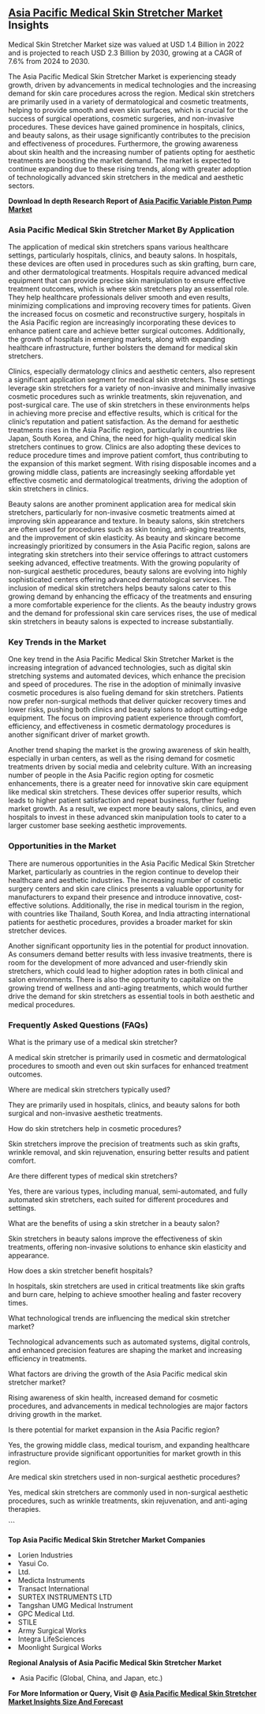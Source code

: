 <h2><a href="https://www.verifiedmarketreports.com/download-sample/?rid=430574&amp;utm_source=Github-Feb&amp;utm_medium=219" target="_blank">Asia Pacific Medical Skin Stretcher Market</a> Insights</h2><p>Medical Skin Stretcher Market size was valued at USD 1.4 Billion in 2022 and is projected to reach USD 2.3 Billion by 2030, growing at a CAGR of 7.6% from 2024 to 2030.</p><p><p>The Asia Pacific Medical Skin Stretcher Market is experiencing steady growth, driven by advancements in medical technologies and the increasing demand for skin care procedures across the region. Medical skin stretchers are primarily used in a variety of dermatological and cosmetic treatments, helping to provide smooth and even skin surfaces, which is crucial for the success of surgical operations, cosmetic surgeries, and non-invasive procedures. These devices have gained prominence in hospitals, clinics, and beauty salons, as their usage significantly contributes to the precision and effectiveness of procedures. Furthermore, the growing awareness about skin health and the increasing number of patients opting for aesthetic treatments are boosting the market demand. The market is expected to continue expanding due to these rising trends, along with greater adoption of technologically advanced skin stretchers in the medical and aesthetic sectors. <p><strong>Download In depth Research Report of <a href="https://www.verifiedmarketreports.com/download-sample/?rid=236118&amp;utm_source=Pulse-Dec&amp;utm_medium=219" target="_blank">Asia Pacific Variable Piston Pump Market</a></strong></p></p> <h3>Asia Pacific Medical Skin Stretcher Market By Application</h3> <p>The application of medical skin stretchers spans various healthcare settings, particularly hospitals, clinics, and beauty salons. In hospitals, these devices are often used in procedures such as skin grafting, burn care, and other dermatological treatments. Hospitals require advanced medical equipment that can provide precise skin manipulation to ensure effective treatment outcomes, which is where skin stretchers play an essential role. They help healthcare professionals deliver smooth and even results, minimizing complications and improving recovery times for patients. Given the increased focus on cosmetic and reconstructive surgery, hospitals in the Asia Pacific region are increasingly incorporating these devices to enhance patient care and achieve better surgical outcomes. Additionally, the growth of hospitals in emerging markets, along with expanding healthcare infrastructure, further bolsters the demand for medical skin stretchers. <p>Clinics, especially dermatology clinics and aesthetic centers, also represent a significant application segment for medical skin stretchers. These settings leverage skin stretchers for a variety of non-invasive and minimally invasive cosmetic procedures such as wrinkle treatments, skin rejuvenation, and post-surgical care. The use of skin stretchers in these environments helps in achieving more precise and effective results, which is critical for the clinic’s reputation and patient satisfaction. As the demand for aesthetic treatments rises in the Asia Pacific region, particularly in countries like Japan, South Korea, and China, the need for high-quality medical skin stretchers continues to grow. Clinics are also adopting these devices to reduce procedure times and improve patient comfort, thus contributing to the expansion of this market segment. With rising disposable incomes and a growing middle class, patients are increasingly seeking affordable yet effective cosmetic and dermatological treatments, driving the adoption of skin stretchers in clinics. </p> <p>Beauty salons are another prominent application area for medical skin stretchers, particularly for non-invasive cosmetic treatments aimed at improving skin appearance and texture. In beauty salons, skin stretchers are often used for procedures such as skin toning, anti-aging treatments, and the improvement of skin elasticity. As beauty and skincare become increasingly prioritized by consumers in the Asia Pacific region, salons are integrating skin stretchers into their service offerings to attract customers seeking advanced, effective treatments. With the growing popularity of non-surgical aesthetic procedures, beauty salons are evolving into highly sophisticated centers offering advanced dermatological services. The inclusion of medical skin stretchers helps beauty salons cater to this growing demand by enhancing the efficacy of the treatments and ensuring a more comfortable experience for the clients. As the beauty industry grows and the demand for professional skin care services rises, the use of medical skin stretchers in beauty salons is expected to increase substantially. </p> <h3>Key Trends in the Market</h3> <p>One key trend in the Asia Pacific Medical Skin Stretcher Market is the increasing integration of advanced technologies, such as digital skin stretching systems and automated devices, which enhance the precision and speed of procedures. The rise in the adoption of minimally invasive cosmetic procedures is also fueling demand for skin stretchers. Patients now prefer non-surgical methods that deliver quicker recovery times and lower risks, pushing both clinics and beauty salons to adopt cutting-edge equipment. The focus on improving patient experience through comfort, efficiency, and effectiveness in cosmetic dermatology procedures is another significant driver of market growth. <p>Another trend shaping the market is the growing awareness of skin health, especially in urban centers, as well as the rising demand for cosmetic treatments driven by social media and celebrity culture. With an increasing number of people in the Asia Pacific region opting for cosmetic enhancements, there is a greater need for innovative skin care equipment like medical skin stretchers. These devices offer superior results, which leads to higher patient satisfaction and repeat business, further fueling market growth. As a result, we expect more beauty salons, clinics, and even hospitals to invest in these advanced skin manipulation tools to cater to a larger customer base seeking aesthetic improvements. </p> <h3>Opportunities in the Market</h3> <p>There are numerous opportunities in the Asia Pacific Medical Skin Stretcher Market, particularly as countries in the region continue to develop their healthcare and aesthetic industries. The increasing number of cosmetic surgery centers and skin care clinics presents a valuable opportunity for manufacturers to expand their presence and introduce innovative, cost-effective solutions. Additionally, the rise in medical tourism in the region, with countries like Thailand, South Korea, and India attracting international patients for aesthetic procedures, provides a broader market for skin stretcher devices. <p>Another significant opportunity lies in the potential for product innovation. As consumers demand better results with less invasive treatments, there is room for the development of more advanced and user-friendly skin stretchers, which could lead to higher adoption rates in both clinical and salon environments. There is also the opportunity to capitalize on the growing trend of wellness and anti-aging treatments, which would further drive the demand for skin stretchers as essential tools in both aesthetic and medical procedures.</p> <h3>Frequently Asked Questions (FAQs)</h3> <p>What is the primary use of a medical skin stretcher?</p> <p>A medical skin stretcher is primarily used in cosmetic and dermatological procedures to smooth and even out skin surfaces for enhanced treatment outcomes.</p> <p>Where are medical skin stretchers typically used?</p> <p>They are primarily used in hospitals, clinics, and beauty salons for both surgical and non-invasive aesthetic treatments.</p> <p>How do skin stretchers help in cosmetic procedures?</p> <p>Skin stretchers improve the precision of treatments such as skin grafts, wrinkle removal, and skin rejuvenation, ensuring better results and patient comfort.</p> <p>Are there different types of medical skin stretchers?</p> <p>Yes, there are various types, including manual, semi-automated, and fully automated skin stretchers, each suited for different procedures and settings.</p> <p>What are the benefits of using a skin stretcher in a beauty salon?</p> <p>Skin stretchers in beauty salons improve the effectiveness of skin treatments, offering non-invasive solutions to enhance skin elasticity and appearance.</p> <p>How does a skin stretcher benefit hospitals?</p> <p>In hospitals, skin stretchers are used in critical treatments like skin grafts and burn care, helping to achieve smoother healing and faster recovery times.</p> <p>What technological trends are influencing the medical skin stretcher market?</p> <p>Technological advancements such as automated systems, digital controls, and enhanced precision features are shaping the market and increasing efficiency in treatments.</p> <p>What factors are driving the growth of the Asia Pacific medical skin stretcher market?</p> <p>Rising awareness of skin health, increased demand for cosmetic procedures, and advancements in medical technologies are major factors driving growth in the market.</p> <p>Is there potential for market expansion in the Asia Pacific region?</p> <p>Yes, the growing middle class, medical tourism, and expanding healthcare infrastructure provide significant opportunities for market growth in this region.</p> <p>Are medical skin stretchers used in non-surgical aesthetic procedures?</p> <p>Yes, medical skin stretchers are commonly used in non-surgical aesthetic procedures, such as wrinkle treatments, skin rejuvenation, and anti-aging therapies.</p> ```</p><p><strong>Top Asia Pacific Medical Skin Stretcher Market Companies</strong></p><div data-test-id=""><p><li>Lorien Industries</li><li> Yasui Co.</li><li> Ltd.</li><li> Medicta Instruments</li><li> Transact International</li><li> SURTEX INSTRUMENTS LTD</li><li> Tangshan UMG Medical Instrument</li><li> GPC Medical Ltd.</li><li> STILE</li><li> Army Surgical Works</li><li> Integra LifeSciences</li><li> Moonlight Surgical Works</li></p><div><strong>Regional Analysis of&nbsp;Asia Pacific Medical Skin Stretcher Market</strong></div><ul><li dir="ltr"><p dir="ltr">Asia Pacific (Global, China, and Japan, etc.)</p></li></ul><p><strong>For More Information or Query, Visit @&nbsp;</strong><strong><a href="https://www.verifiedmarketreports.com/product/medical-skin-stretcher-market/?utm_source=Github-Feb&amp;utm_medium=219" target="_blank">Asia Pacific Medical Skin Stretcher Market Insights Size And Forecast</a></strong></p></div><h2>&nbsp;</h2><div data-test-id="">&nbsp;</div>
